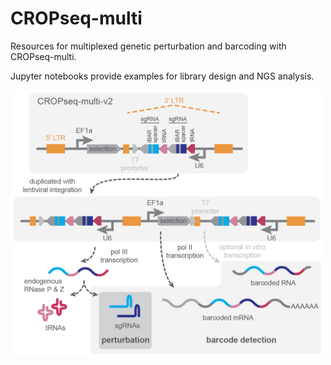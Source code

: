 # CROPseq-multi
Resources for multiplexed genetic perturbation and barcoding with CROPseq-multi.

Jupyter notebooks provide examples for library design and NGS analysis.

<img src="https://github.com/rtwalton/CROPseq-multi/blob/main/input_files/CSMv2_cartoon.png" alt="CROPseq-multi-v2 illustration" width="500"/>
